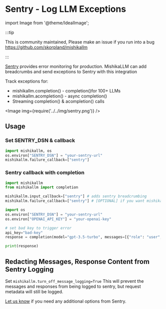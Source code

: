 # Sentry - Log LLM Exceptions
import Image from '@theme/IdealImage';


:::tip

This is community maintained, Please make an issue if you run into a bug
https://github.com/skorpland/mishikallm

:::


[Sentry](https://sentry.io/) provides error monitoring for production. MishikaLLM can add breadcrumbs and send exceptions to Sentry with this integration

Track exceptions for:
- mishikallm.completion() - completion()for 100+ LLMs
- mishikallm.acompletion() - async completion()
- Streaming completion() & acompletion() calls

<Image img={require('../../img/sentry.png')} />


## Usage

### Set SENTRY_DSN & callback

```python
import mishikallm, os
os.environ["SENTRY_DSN"] = "your-sentry-url"
mishikallm.failure_callback=["sentry"]
```

### Sentry callback with completion
```python
import mishikallm
from mishikallm import completion 

mishikallm.input_callback=["sentry"] # adds sentry breadcrumbing
mishikallm.failure_callback=["sentry"] # [OPTIONAL] if you want mishikallm to capture -> send exception to sentry

import os 
os.environ["SENTRY_DSN"] = "your-sentry-url"
os.environ["OPENAI_API_KEY"] = "your-openai-key"

# set bad key to trigger error 
api_key="bad-key"
response = completion(model="gpt-3.5-turbo", messages=[{"role": "user", "content": "Hey!"}], stream=True, api_key=api_key)

print(response)
```

## Redacting Messages, Response Content from Sentry Logging 

Set `mishikallm.turn_off_message_logging=True` This will prevent the messages and responses from being logged to sentry, but request metadata will still be logged.

[Let us know](https://github.com/skorpland/mishikallm/issues/new?assignees=&labels=enhancement&projects=&template=feature_request.yml&title=%5BFeature%5D%3A+) if you need any additional options from Sentry. 

